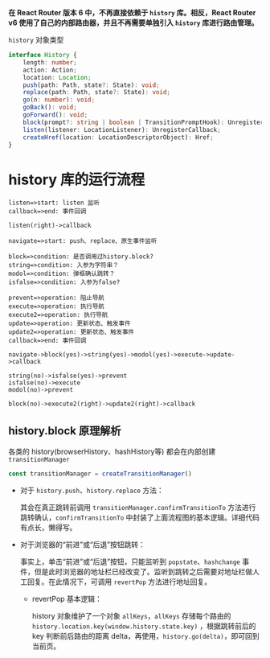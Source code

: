 **在 React Router 版本 6 中，不再直接依赖于 `history` 库。相反，React Router v6 使用了自己的内部路由器，并且不再需要单独引入 `history` 库进行路由管理。**

`history` 对象类型

```typescript
interface History {
	length: number;
	action: Action;
	location: Location;
	push(path: Path, state?: State): void;
	replace(path: Path, state?: State): void;
	go(n: number): void;
	goBack(): void;
	goForward(): void;
	block(prompt?: string | boolean | TransitionPromptHook): UnregisterCallback;
	listen(listener: LocationListener): UnregisterCallback;
	createHref(location: LocationDescriptorObject): Href;
}
```



# history 库的运行流程

```flow
listen=>start: listen 监听
callback=>end: 事件回调

listen(right)->callback
```



```flow
navigate=>start: push、replace、原生事件监听

block=>condition: 是否调用过history.block?
string=>condition: 入参为字符串？
modol=>condition: 弹框确认跳转？
isfalse=>condition: 入参为false?

prevent=>operation: 阻止导航
execute=>operation: 执行导航
execute2=>operation: 执行导航
update=>operation: 更新状态、触发事件
update2=>operation: 更新状态、触发事件
callback=>end: 事件回调

navigate->block(yes)->string(yes)->modol(yes)->execute->update->callback

string(no)->isfalse(yes)->prevent
isfalse(no)->execute
modol(no)->prevent

block(no)->execute2(right)->update2(right)->callback
```

## history.block 原理解析

各类的 history(browserHistory、hashHistory等) 都会在内部创建 `transitionManager`

```javascript
const transitionManager = createTransitionManager()
```

- 对于 `history.push`、`history.replace` 方法：

  其会在真正跳转前调用 `transitionManager.confirmTransitionTo` 方法进行跳转确认，`confirmTransitionTo` 中封装了上面流程图的基本逻辑。详细代码有点长，懒得写。

- 对于浏览器的“前进”或“后退”按钮跳转：

  事实上，单击“前进”或“后退”按钮，只能监听到 `popstate`、`hashchange` 事件，但是此时浏览器的地址栏已经改变了。监听到跳转之后需要对地址栏做人工回复。在此情况下，可调用 `revertPop` 方法进行地址回复。
  
  - revertPop 基本逻辑：
  
    history 对象维护了一个对象 `allKeys`，`allKeys` 存储每个路由的 `history.location.key(window.history.state.key)` ，根据跳转前后的 key 判断前后路由的距离 delta，再使用，`history.go(delta)`，即可回到当前页。
  
  
